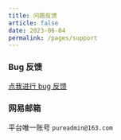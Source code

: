 ```yaml
---
title: 问题反馈
article: false
date: 2023-06-04
permalink: /pages/support
---
```


### Bug 反馈

[点我进行 bug 反馈](https://github.com/pure-admin/vue-pure-admin/issues/new/choose)

### 网易邮箱

平台唯一账号 `pureadmin@163.com`